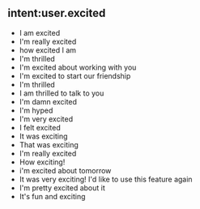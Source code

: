 ## intent:user.excited
- I am excited
- I'm really excited
- how excited I am
- I'm thrilled
- I'm excited about working with you
- I'm excited to start our friendship
- I'm thrilled
- I am thrilled to talk to you
- I'm damn excited
- I'm hyped
- I'm very excited
- I felt excited
- It was exciting 
- That was exciting
- I'm really excited
- How exciting!
- i'm excited about tomorrow
- It was very exciting! I'd like to use this feature again
- I'm pretty excited about it
- It's fun and exciting